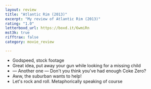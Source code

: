 ```yaml
---
layout: review
title: "Atlantic Rim (2013)"
excerpt: "My review of Atlantic Rim (2013)"
rating: "1.0"
letterboxd_url: https://boxd.it/6wmiRn
mst3k: true
rifftrax: false
category: movie_review

---
```


* Godspeed, stock footage
* Great idea, put away your gun while looking for a missing child
* — Another one — Don't you think you've had enough Coke Zero?
* Aww, the suburban wants to help!
* Let's rock and roll. Metaphorically speaking of course
